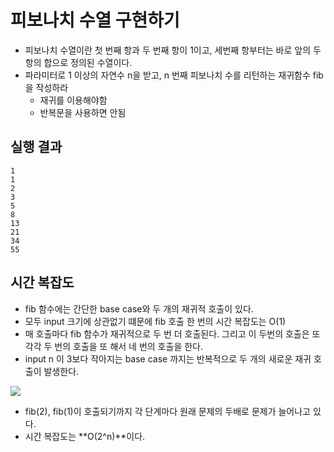 피보나치 수열 구현하기
=================
* 피보나치 수열이란 첫 번째 항과 두 번째 항이 1이고, 세번째 항부터는 바로 앞의 두 항의 합으로 정의된 수열이다.
* 파라미터로 1 이상의 자연수 n을 받고, n 번째 피보나치 수를 리턴하는 재귀함수 fib을 작성하라
    - 재귀를 이용해야함
    - 반복문을 사용하면 안됨

## 실행 결과
```
1
1
2
3
5
8
13
21
34
55
```

## 시간 복잡도
* fib 함수에는 간단한 base case와 두 개의 재귀적 호출이 있다.
* 모두 input 크기에 상관없기 떄문에 fib 호출 한 번의 시간 복잡도는 O(1)
* 매 호출마다 fib 함수가 재귀적으로 두 번 더 호출된다. 그리고 이 두번의 호출은 또 각각 두 번의 호출을 또 해서 네 번의 호출을 한다.
* input n 이 3보다 작아지는 base case 까지는 반복적으로 두 개의 새로운 재귀 호출이 발생한다.

<img src="https://d2mxuefqeaa7sj.cloudfront.net/s_D99077709BEF9F90C41DD8607A786AE390DBE63E9F3899BDC9D40021B9CE12FD_1550889462596_Screen+Shot+2019-02-23+at+11.37.30+AM.png" />

* fib(2), fib(1)이 호출되기까지 각 단계마다 원래 문제의 두배로 문제가 늘어나고 있다. 
* 시간 복잡도는 **O(2^n)**이다.
